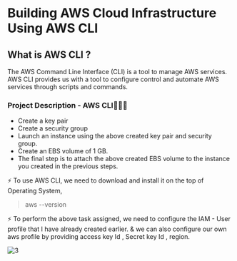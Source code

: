 # Building AWS Cloud Infrastructure Using AWS CLI
## What is AWS CLI ?
The AWS Command Line Interface (CLI) is a tool to manage AWS services. AWS CLI provides us with a tool to configure control and automate AWS services through scripts and commands.
### Project Description - AWS CLI👨🏻‍💻
* Create a key pair  
* Create a security group  
* Launch an instance using the above created key pair and security group.
* Create an EBS volume of 1 GB. 
* The final step is to attach the above created EBS volume to the instance you created in the previous steps.

⚡ To use AWS CLI, we need to download and install it on the top of Operating System,
> aws --version

⚡ To perform the above task assigned, we need to configure the IAM - User profile that I have already created earlier. & we can also configure our own aws profile by providing access key Id , Secret key Id , region.

![3](https://user-images.githubusercontent.com/49730521/96339322-a77a5480-10b1-11eb-89db-d0bc0a8443ae.png)

